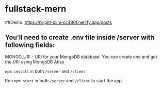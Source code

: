 # fullstack-mern

##Demo: https://bright-blini-cc486f.netlify.app/posts

## You'll need to create .env file inside /server with following fields:

MONGO_URI - URI for your MongoDB database. You can create one and get the URI using MongoDB Atlas

`npm install` in both `/server` and `/client`

Run `npm start` in both `/server` and `/client` to start the app.
